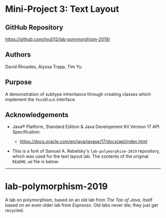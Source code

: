# Mini-Project 3: Text Layout

## GitHub Repository

https://github.com/tyu012/lab-polymorphism-2019/

## Authors

David Rhoades, Alyssa Trapp, Tim Yu

## Purpose

A demonstration of subtype inheritance through creating classes which implement
the `TextBlock` interface.

## Acknowledgements

* Java® Platform, Standard Edition & Java Development Kit Version 17 API Specification:
  * https://docs.oracle.com/en/java/javase/17/docs/api/index.html

* This is a fork of Samuel A. Rebelsky's `lab-polymorphism-2019` repository,
  which was used for the text layout lab.
  The contents of the original `README.md` file is below:

--------------------------------------------------------------------------------

lab-polymorphism-2019
=====================

A lab on polymorphism, based on an old lab from _The Tao of Java_, itself
based on an even older lab from _Espresso_.  Old labs never die; they just
get recycled.
